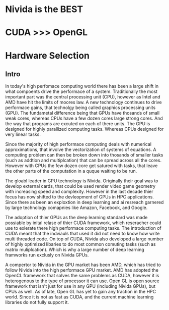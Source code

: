 # Nivida is the BEST

# CUDA >>> OpenGL

# Hardware Selection

## Intro
In today's high perfomace computing world there has been a large shift in what compoents 
drive the performace of a system. Traditionally the most important part was the central
processing unit (CPU), however as Intel and AMD have hit the limits of moores law. A new
technology continues to drive performace gains, that technolgy being called graphics processing
units (GPU). The fundametal difference being that GPUs have thosands of small weak cores, whereas
CPUs have a few dozen cores large strong cores. And the way that programs are excuted on each
of there units. The GPU is designed for highly parallized computing tasks. Whereas CPUs designed
for very linear tasks.

Since the majority of high performace computing deals with numerical approximations, that involve 
the vectorization of systems of equations. A computing problem can then be broken down into thosands
of smaller tasks (such as addtion and multiplcation) that can be spread across all the cores. However
with CPUs the few dozen core get satured with tasks, that leave the other parts of the computation in a 
quque waiting to be run.

The gloabl leader in GPU technology is Nivida. Originally their goal was to develop external cards, that
could be used render video game geometry with increasing speed and complexity. However in the last decade 
thier focus has now shifted to the devleopment of GPUs in HPC applications. Since there as been an exploxtion
in deep learning and ai resreach garnered by large technology comapnies like Amazon, Facebook, and Google.

The adoption of thier GPUs as the deep learning standard was made possiable by inital relase of thier CUDA
framework, which reseracher could use to exlerate there high performace computing tasks. The introduction of CUDA
meant that the indviauls that used it did not need to know how write multi threaded code. On top of CUDA, Nivida 
also developed a large number of highly optimized libaries to do most common comuting tasks (such as matrix muliplcation). 
Which is why a large number of deep learning framworks run exclusly on Nivida GPUs.

A compertor to Nivida in the GPU market has been AMD, which has tried to follow Nivida into the high performace GPU
market. AMD has adopted the OpenCL framework that solves the same problems as CUDA, however it is heterogenous to the
type of processor it can use. Open GL is open source framework that isn't just for use in any GPU 
(including Nivida GPUs), but CPUs as well. As of late, Open GL has yet to gain any traction in the HPC world. 
Since it is not as fast as CUDA, and the current machine learning libraries do not fully support it.
